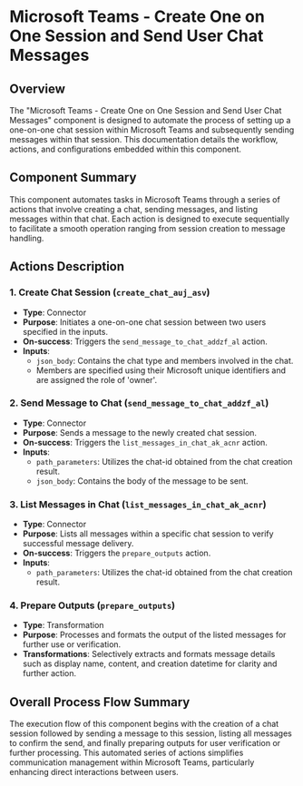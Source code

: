 # Microsoft Teams - Create One on One Session and Send User Chat Messages

## Overview
The "Microsoft Teams - Create One on One Session and Send User Chat Messages" component is designed to automate the process of setting up a one-on-one chat session within Microsoft Teams and subsequently sending messages within that session. This documentation details the workflow, actions, and configurations embedded within this component.

## Component Summary
This component automates tasks in Microsoft Teams through a series of actions that involve creating a chat, sending messages, and listing messages within that chat. Each action is designed to execute sequentially to facilitate a smooth operation ranging from session creation to message handling.

## Actions Description

### 1. Create Chat Session (`create_chat_auj_asv`)
- **Type**: Connector
- **Purpose**: Initiates a one-on-one chat session between two users specified in the inputs.
- **On-success**: Triggers the `send_message_to_chat_addzf_al` action.
- **Inputs**:
  - `json_body`: Contains the chat type and members involved in the chat.
  - Members are specified using their Microsoft unique identifiers and are assigned the role of 'owner'.

### 2. Send Message to Chat (`send_message_to_chat_addzf_al`)
- **Type**: Connector
- **Purpose**: Sends a message to the newly created chat session.
- **On-success**: Triggers the `list_messages_in_chat_ak_acnr` action.
- **Inputs**:
  - `path_parameters`: Utilizes the chat-id obtained from the chat creation result.
  - `json_body`: Contains the body of the message to be sent.

### 3. List Messages in Chat (`list_messages_in_chat_ak_acnr`)
- **Type**: Connector
- **Purpose**: Lists all messages within a specific chat session to verify successful message delivery.
- **On-success**: Triggers the `prepare_outputs` action.
- **Inputs**:
  - `path_parameters`: Utilizes the chat-id obtained from the chat creation result.

### 4. Prepare Outputs (`prepare_outputs`)
- **Type**: Transformation
- **Purpose**: Processes and formats the output of the listed messages for further use or verification.
- **Transformations**: Selectively extracts and formats message details such as display name, content, and creation datetime for clarity and further action.

## Overall Process Flow Summary
The execution flow of this component begins with the creation of a chat session followed by sending a message to this session, listing all messages to confirm the send, and finally preparing outputs for user verification or further processing. This automated series of actions simplifies communication management within Microsoft Teams, particularly enhancing direct interactions between users.

